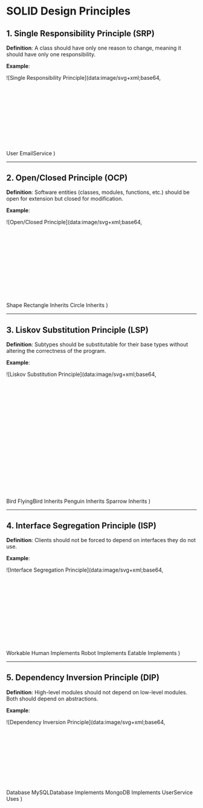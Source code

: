 
# SOLID Design Principles

## 1. Single Responsibility Principle (SRP)
**Definition**: A class should have only one reason to change, meaning it should have only one responsibility.

**Example**:

![Single Responsibility Principle](data:image/svg+xml;base64,<?xml version="1.0" encoding="UTF-8" standalone="no"?>
<!DOCTYPE svg PUBLIC "-//W3C//DTD SVG 1.1//EN"
 "http://www.w3.org/Graphics/SVG/1.1/DTD/svg11.dtd">
<!-- Generated by graphviz version 2.43.0 (0)
 -->
<!-- Title: %3 Pages: 1 -->
<svg width="152pt" height="116pt"
 viewBox="0.00 0.00 152.29 116.00" xmlns="http://www.w3.org/2000/svg" xmlns:xlink="http://www.w3.org/1999/xlink">
<g id="graph0" class="graph" transform="scale(1 1) rotate(0) translate(4 112)">
<title>%3</title>
<polygon fill="white" stroke="transparent" points="-4,4 -4,-112 148.29,-112 148.29,4 -4,4"/>
<!-- U -->
<g id="node1" class="node">
<title>U</title>
<ellipse fill="none" stroke="black" cx="72.14" cy="-90" rx="33.29" ry="18"/>
<text text-anchor="middle" x="72.14" y="-86.3" font-family="Times,serif" font-size="14.00">User</text>
</g>
<!-- E -->
<g id="node2" class="node">
<title>E</title>
<ellipse fill="none" stroke="black" cx="72.14" cy="-18" rx="72.29" ry="18"/>
<text text-anchor="middle" x="72.14" y="-14.3" font-family="Times,serif" font-size="14.00">EmailService</text>
</g>
<!-- U&#45;&gt;E -->
<g id="edge1" class="edge">
<title>U&#45;&gt;E</title>
<path fill="none" stroke="black" d="M72.14,-71.7C72.14,-63.98 72.14,-54.71 72.14,-46.11"/>
<polygon fill="black" stroke="black" points="75.64,-46.1 72.14,-36.1 68.64,-46.1 75.64,-46.1"/>
</g>
</g>
</svg>
)

---

## 2. Open/Closed Principle (OCP)
**Definition**: Software entities (classes, modules, functions, etc.) should be open for extension but closed for modification.

**Example**:

![Open/Closed Principle](data:image/svg+xml;base64,<?xml version="1.0" encoding="UTF-8" standalone="no"?>
<!DOCTYPE svg PUBLIC "-//W3C//DTD SVG 1.1//EN"
 "http://www.w3.org/Graphics/SVG/1.1/DTD/svg11.dtd">
<!-- Generated by graphviz version 2.43.0 (0)
 -->
<!-- Title: %3 Pages: 1 -->
<svg width="222pt" height="131pt"
 viewBox="0.00 0.00 222.19 131.00" xmlns="http://www.w3.org/2000/svg" xmlns:xlink="http://www.w3.org/1999/xlink">
<g id="graph0" class="graph" transform="scale(1 1) rotate(0) translate(4 127)">
<title>%3</title>
<polygon fill="white" stroke="transparent" points="-4,4 -4,-127 218.19,-127 218.19,4 -4,4"/>
<!-- S -->
<g id="node1" class="node">
<title>S</title>
<ellipse fill="none" stroke="black" cx="114.19" cy="-105" rx="39.79" ry="18"/>
<text text-anchor="middle" x="114.19" y="-101.3" font-family="Times,serif" font-size="14.00">Shape</text>
</g>
<!-- R -->
<g id="node2" class="node">
<title>R</title>
<ellipse fill="none" stroke="black" cx="57.19" cy="-18" rx="57.39" ry="18"/>
<text text-anchor="middle" x="57.19" y="-14.3" font-family="Times,serif" font-size="14.00">Rectangle</text>
</g>
<!-- S&#45;&gt;R -->
<g id="edge1" class="edge">
<title>S&#45;&gt;R</title>
<path fill="none" stroke="black" d="M103.2,-87.61C95.03,-75.42 83.72,-58.56 74.36,-44.6"/>
<polygon fill="black" stroke="black" points="77.02,-42.28 68.54,-35.92 71.2,-46.18 77.02,-42.28"/>
<text text-anchor="middle" x="117.69" y="-57.8" font-family="Times,serif" font-size="14.00">Inherits</text>
</g>
<!-- C -->
<g id="node3" class="node">
<title>C</title>
<ellipse fill="none" stroke="black" cx="171.19" cy="-18" rx="38.19" ry="18"/>
<text text-anchor="middle" x="171.19" y="-14.3" font-family="Times,serif" font-size="14.00">Circle</text>
</g>
<!-- S&#45;&gt;C -->
<g id="edge2" class="edge">
<title>S&#45;&gt;C</title>
<path fill="none" stroke="black" d="M131.94,-88.75C137.94,-82.98 144.34,-76.09 149.19,-69 154.09,-61.85 158.29,-53.43 161.68,-45.56"/>
<polygon fill="black" stroke="black" points="165.03,-46.6 165.51,-36.02 158.53,-43.99 165.03,-46.6"/>
<text text-anchor="middle" x="185.69" y="-57.8" font-family="Times,serif" font-size="14.00">Inherits</text>
</g>
</g>
</svg>
)

---

## 3. Liskov Substitution Principle (LSP)
**Definition**: Subtypes should be substitutable for their base types without altering the correctness of the program.

**Example**:

![Liskov Substitution Principle](data:image/svg+xml;base64,<?xml version="1.0" encoding="UTF-8" standalone="no"?>
<!DOCTYPE svg PUBLIC "-//W3C//DTD SVG 1.1//EN"
 "http://www.w3.org/Graphics/SVG/1.1/DTD/svg11.dtd">
<!-- Generated by graphviz version 2.43.0 (0)
 -->
<!-- Title: %3 Pages: 1 -->
<svg width="242pt" height="218pt"
 viewBox="0.00 0.00 241.89 218.00" xmlns="http://www.w3.org/2000/svg" xmlns:xlink="http://www.w3.org/1999/xlink">
<g id="graph0" class="graph" transform="scale(1 1) rotate(0) translate(4 214)">
<title>%3</title>
<polygon fill="white" stroke="transparent" points="-4,4 -4,-214 237.89,-214 237.89,4 -4,4"/>
<!-- B -->
<g id="node1" class="node">
<title>B</title>
<ellipse fill="none" stroke="black" cx="122.79" cy="-192" rx="30.59" ry="18"/>
<text text-anchor="middle" x="122.79" y="-188.3" font-family="Times,serif" font-size="14.00">Bird</text>
</g>
<!-- F -->
<g id="node2" class="node">
<title>F</title>
<ellipse fill="none" stroke="black" cx="59.79" cy="-105" rx="59.59" ry="18"/>
<text text-anchor="middle" x="59.79" y="-101.3" font-family="Times,serif" font-size="14.00">FlyingBird</text>
</g>
<!-- B&#45;&gt;F -->
<g id="edge1" class="edge">
<title>B&#45;&gt;F</title>
<path fill="none" stroke="black" d="M110.94,-175.01C101.79,-162.67 88.96,-145.35 78.44,-131.15"/>
<polygon fill="black" stroke="black" points="81,-128.74 72.24,-122.79 75.38,-132.91 81,-128.74"/>
<text text-anchor="middle" x="124.29" y="-144.8" font-family="Times,serif" font-size="14.00">Inherits</text>
</g>
<!-- P -->
<g id="node4" class="node">
<title>P</title>
<ellipse fill="none" stroke="black" cx="185.79" cy="-105" rx="48.19" ry="18"/>
<text text-anchor="middle" x="185.79" y="-101.3" font-family="Times,serif" font-size="14.00">Penguin</text>
</g>
<!-- B&#45;&gt;P -->
<g id="edge3" class="edge">
<title>B&#45;&gt;P</title>
<path fill="none" stroke="black" d="M138.55,-176.41C144.61,-170.39 151.37,-163.16 156.79,-156 162.46,-148.53 167.85,-139.85 172.41,-131.84"/>
<polygon fill="black" stroke="black" points="175.6,-133.3 177.36,-122.86 169.47,-129.93 175.6,-133.3"/>
<text text-anchor="middle" x="194.29" y="-144.8" font-family="Times,serif" font-size="14.00">Inherits</text>
</g>
<!-- S -->
<g id="node3" class="node">
<title>S</title>
<ellipse fill="none" stroke="black" cx="59.79" cy="-18" rx="50.09" ry="18"/>
<text text-anchor="middle" x="59.79" y="-14.3" font-family="Times,serif" font-size="14.00">Sparrow</text>
</g>
<!-- F&#45;&gt;S -->
<g id="edge2" class="edge">
<title>F&#45;&gt;S</title>
<path fill="none" stroke="black" d="M59.79,-86.8C59.79,-75.16 59.79,-59.55 59.79,-46.24"/>
<polygon fill="black" stroke="black" points="63.29,-46.18 59.79,-36.18 56.29,-46.18 63.29,-46.18"/>
<text text-anchor="middle" x="88.29" y="-57.8" font-family="Times,serif" font-size="14.00">Inherits</text>
</g>
</g>
</svg>
)

---

## 4. Interface Segregation Principle (ISP)
**Definition**: Clients should not be forced to depend on interfaces they do not use.

**Example**:

![Interface Segregation Principle](data:image/svg+xml;base64,<?xml version="1.0" encoding="UTF-8" standalone="no"?>
<!DOCTYPE svg PUBLIC "-//W3C//DTD SVG 1.1//EN"
 "http://www.w3.org/Graphics/SVG/1.1/DTD/svg11.dtd">
<!-- Generated by graphviz version 2.43.0 (0)
 -->
<!-- Title: %3 Pages: 1 -->
<svg width="333pt" height="131pt"
 viewBox="0.00 0.00 333.35 131.00" xmlns="http://www.w3.org/2000/svg" xmlns:xlink="http://www.w3.org/1999/xlink">
<g id="graph0" class="graph" transform="scale(1 1) rotate(0) translate(4 127)">
<title>%3</title>
<polygon fill="white" stroke="transparent" points="-4,4 -4,-127 329.35,-127 329.35,4 -4,4"/>
<!-- W -->
<g id="node1" class="node">
<title>W</title>
<ellipse fill="none" stroke="black" cx="87.35" cy="-105" rx="53.89" ry="18"/>
<text text-anchor="middle" x="87.35" y="-101.3" font-family="Times,serif" font-size="14.00">Workable</text>
</g>
<!-- H -->
<g id="node3" class="node">
<title>H</title>
<ellipse fill="none" stroke="black" cx="200.35" cy="-18" rx="44.39" ry="18"/>
<text text-anchor="middle" x="200.35" y="-14.3" font-family="Times,serif" font-size="14.00">Human</text>
</g>
<!-- W&#45;&gt;H -->
<g id="edge1" class="edge">
<title>W&#45;&gt;H</title>
<path fill="none" stroke="black" d="M103.83,-87.86C114.65,-77.64 129.34,-64.43 143.35,-54 150.66,-48.56 158.84,-43.17 166.68,-38.3"/>
<polygon fill="black" stroke="black" points="168.58,-41.24 175.31,-33.06 164.95,-35.26 168.58,-41.24"/>
<text text-anchor="middle" x="185.85" y="-57.8" font-family="Times,serif" font-size="14.00">Implements</text>
</g>
<!-- R -->
<g id="node4" class="node">
<title>R</title>
<ellipse fill="none" stroke="black" cx="38.35" cy="-18" rx="38.19" ry="18"/>
<text text-anchor="middle" x="38.35" y="-14.3" font-family="Times,serif" font-size="14.00">Robot</text>
</g>
<!-- W&#45;&gt;R -->
<g id="edge3" class="edge">
<title>W&#45;&gt;R</title>
<path fill="none" stroke="black" d="M58.89,-89.67C51.16,-84.3 43.73,-77.41 39.35,-69 35.76,-62.12 34.56,-53.95 34.51,-46.23"/>
<polygon fill="black" stroke="black" points="38.01,-46.31 35.04,-36.14 31.02,-45.94 38.01,-46.31"/>
<text text-anchor="middle" x="81.85" y="-57.8" font-family="Times,serif" font-size="14.00">Implements</text>
</g>
<!-- E -->
<g id="node2" class="node">
<title>E</title>
<ellipse fill="none" stroke="black" cx="254.35" cy="-105" rx="46.29" ry="18"/>
<text text-anchor="middle" x="254.35" y="-101.3" font-family="Times,serif" font-size="14.00">Eatable</text>
</g>
<!-- E&#45;&gt;H -->
<g id="edge2" class="edge">
<title>E&#45;&gt;H</title>
<path fill="none" stroke="black" d="M248.5,-87.09C244.65,-77.06 239.08,-64.33 232.35,-54 229.8,-50.09 226.81,-46.2 223.71,-42.51"/>
<polygon fill="black" stroke="black" points="226.11,-39.94 216.83,-34.81 220.89,-44.6 226.11,-39.94"/>
<text text-anchor="middle" x="282.85" y="-57.8" font-family="Times,serif" font-size="14.00">Implements</text>
</g>
</g>
</svg>
)

---

## 5. Dependency Inversion Principle (DIP)
**Definition**: High-level modules should not depend on low-level modules. Both should depend on abstractions.

**Example**:

![Dependency Inversion Principle](data:image/svg+xml;base64,<?xml version="1.0" encoding="UTF-8" standalone="no"?>
<!DOCTYPE svg PUBLIC "-//W3C//DTD SVG 1.1//EN"
 "http://www.w3.org/Graphics/SVG/1.1/DTD/svg11.dtd">
<!-- Generated by graphviz version 2.43.0 (0)
 -->
<!-- Title: %3 Pages: 1 -->
<svg width="469pt" height="131pt"
 viewBox="0.00 0.00 468.99 131.00" xmlns="http://www.w3.org/2000/svg" xmlns:xlink="http://www.w3.org/1999/xlink">
<g id="graph0" class="graph" transform="scale(1 1) rotate(0) translate(4 127)">
<title>%3</title>
<polygon fill="white" stroke="transparent" points="-4,4 -4,-127 464.99,-127 464.99,4 -4,4"/>
<!-- D -->
<g id="node1" class="node">
<title>D</title>
<ellipse fill="none" stroke="black" cx="251.39" cy="-105" rx="53.89" ry="18"/>
<text text-anchor="middle" x="251.39" y="-101.3" font-family="Times,serif" font-size="14.00">Database</text>
</g>
<!-- M -->
<g id="node2" class="node">
<title>M</title>
<ellipse fill="none" stroke="black" cx="88.39" cy="-18" rx="88.28" ry="18"/>
<text text-anchor="middle" x="88.39" y="-14.3" font-family="Times,serif" font-size="14.00">MySQLDatabase</text>
</g>
<!-- D&#45;&gt;M -->
<g id="edge1" class="edge">
<title>D&#45;&gt;M</title>
<path fill="none" stroke="black" d="M214.65,-91.62C198.28,-85.58 178.99,-77.74 162.39,-69 147.31,-61.06 131.54,-50.72 118.45,-41.51"/>
<polygon fill="black" stroke="black" points="120.43,-38.63 110.27,-35.65 116.36,-44.32 120.43,-38.63"/>
<text text-anchor="middle" x="204.89" y="-57.8" font-family="Times,serif" font-size="14.00">Implements</text>
</g>
<!-- O -->
<g id="node3" class="node">
<title>O</title>
<ellipse fill="none" stroke="black" cx="251.39" cy="-18" rx="56.59" ry="18"/>
<text text-anchor="middle" x="251.39" y="-14.3" font-family="Times,serif" font-size="14.00">MongoDB</text>
</g>
<!-- D&#45;&gt;O -->
<g id="edge2" class="edge">
<title>D&#45;&gt;O</title>
<path fill="none" stroke="black" d="M251.39,-86.8C251.39,-75.16 251.39,-59.55 251.39,-46.24"/>
<polygon fill="black" stroke="black" points="254.89,-46.18 251.39,-36.18 247.89,-46.18 254.89,-46.18"/>
<text text-anchor="middle" x="293.89" y="-57.8" font-family="Times,serif" font-size="14.00">Implements</text>
</g>
<!-- U -->
<g id="node4" class="node">
<title>U</title>
<ellipse fill="none" stroke="black" cx="393.39" cy="-18" rx="67.69" ry="18"/>
<text text-anchor="middle" x="393.39" y="-14.3" font-family="Times,serif" font-size="14.00">UserService</text>
</g>
<!-- D&#45;&gt;U -->
<g id="edge3" class="edge">
<title>D&#45;&gt;U</title>
<path fill="none" stroke="black" d="M290.17,-92.38C306.37,-86.62 324.97,-78.79 340.39,-69 351.57,-61.9 362.47,-52.25 371.45,-43.32"/>
<polygon fill="black" stroke="black" points="374.05,-45.67 378.51,-36.06 369.03,-40.79 374.05,-45.67"/>
<text text-anchor="middle" x="377.39" y="-57.8" font-family="Times,serif" font-size="14.00">Uses</text>
</g>
</g>
</svg>
)
